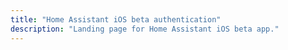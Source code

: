 ```yaml
---
title: "Home Assistant iOS beta authentication"
description: "Landing page for Home Assistant iOS beta app."
---
```


<link rel='redirect_uri' href='homeassistant-beta://auth-callback'>
<script>document.location.href = '/docs/ecosystem/ios';</script>
